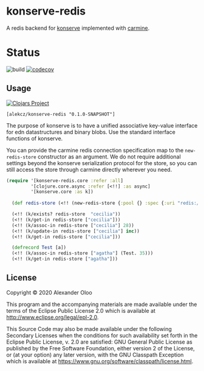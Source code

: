 # konserve-redis

A redis backend for [konserve](https://github.com/replikativ/konserve) implemented with [carmine](https://github.com/ptaoussanis/carmine). 


# Status

![build](https://github.com/alekcz/konserve-redis/workflows/build/badge.svg?branch=master) [![codecov](https://codecov.io/gh/alekcz/konserve-redis/branch/master/graph/badge.svg)](https://codecov.io/gh/alekcz/konserve-redis) 

## Usage

[![Clojars Project](https://img.shields.io/clojars/v/alekcz/konserve-redis.svg)](http://clojars.org/alekcz/konserve-redis)

`[alekcz/konserve-redis "0.1.0-SNAPSHOT"]`

The purpose of konserve is to have a unified associative key-value interface for
edn datastructures and binary blobs. Use the standard interface functions of konserve.

You can provide the carmine redis connection specification map to the
`new-redis-store` constructor as an argument. We do not require additional
settings beyond the konserve serialization protocol for the store, so you can
still access the store through carmine directly wherever you need.

```clojure
(require '[konserve-redis.core :refer :all]
         '[clojure.core.async :refer [<!!] :as async]
         '[konserve.core :as k])
  
  (def redis-store (<!! (new-redis-store {:pool {} :spec {:uri "redis://localhost:6379/"}})))

  (<!! (k/exists? redis-store  "cecilia"))
  (<!! (k/get-in redis-store ["cecilia"]))
  (<!! (k/assoc-in redis-store ["cecilia"] 28))
  (<!! (k/update-in redis-store ["cecilia"] inc))
  (<!! (k/get-in redis-store ["cecilia"]))

  (defrecord Test [a])
  (<!! (k/assoc-in redis-store ["agatha"] (Test. 35)))
  (<!! (k/get-in redis-store ["agatha"]))
```




## License

Copyright © 2020 Alexander Oloo

This program and the accompanying materials are made available under the
terms of the Eclipse Public License 2.0 which is available at
http://www.eclipse.org/legal/epl-2.0.

This Source Code may also be made available under the following Secondary
Licenses when the conditions for such availability set forth in the Eclipse
Public License, v. 2.0 are satisfied: GNU General Public License as published by
the Free Software Foundation, either version 2 of the License, or (at your
option) any later version, with the GNU Classpath Exception which is available
at https://www.gnu.org/software/classpath/license.html.
